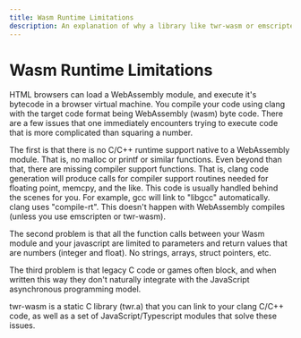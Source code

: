 ```yaml
---
title: Wasm Runtime Limitations
description: An explanation of why a library like twr-wasm or emscripten is needed to build C/C++ WebAssembly modules.
---
```


# Wasm Runtime Limitations
HTML browsers can load a WebAssembly module, and execute it's bytecode in a browser virtual machine.  You compile your code using clang with the target code format being WebAssembly (wasm) byte code.   There are a few issues that one immediately encounters trying to execute code that is more complicated than squaring a number.  

The first is that there is no C/C++ runtime support native to a WebAssembly module.  That is, no malloc or printf or similar functions.  Even beyond than that, there are missing compiler support functions.  That is, clang code generation will produce calls for compiler support routines needed for floating point, memcpy, and the like.   This code is usually handled behind the scenes for you.  For example, gcc will link to "libgcc" automatically.  clang uses "compile-rt".  This doesn't happen with WebAssembly compiles (unless you use emscripten or twr-wasm).

The second problem is that all the function calls between your Wasm module and your javascript are limited to parameters and return values that are numbers (integer and float). No strings, arrays, struct pointers, etc.

The third problem is that legacy C code or games often block, and when written this way they don't naturally integrate with the JavaScript asynchronous programming model.

twr-wasm is a static C library (twr.a) that you can link to your clang C/C++ code, as well as a set of JavaScript/Typescript modules that solve these issues.
